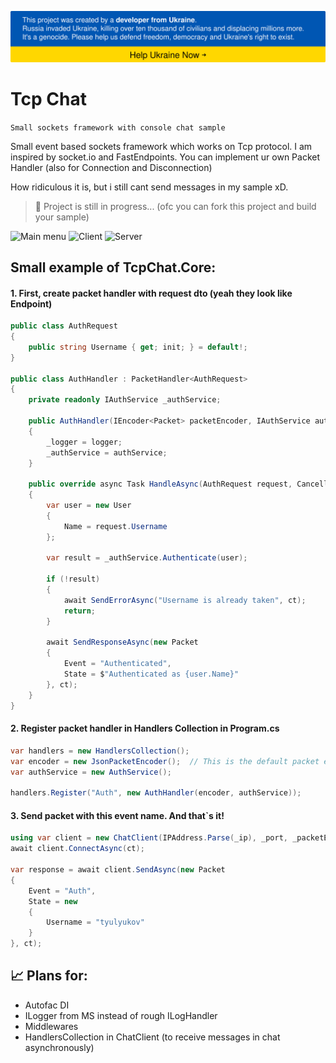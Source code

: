 [![Stand With Ukraine](https://raw.githubusercontent.com/vshymanskyy/StandWithUkraine/main/banner-direct-single.svg)](https://stand-with-ukraine.pp.ua)

# Tcp Chat
`Small sockets framework with console chat sample`

Small event based sockets framework which works on Tcp protocol. I am inspired by socket.io and FastEndpoints. You can implement ur own Packet Handler (also for Connection and Disconnection)

How ridiculous it is, but i still cant send messages in my sample xD.

> 🚧 Project is still in progress... (ofc you can fork this project and build your sample)

![Main menu](https://github.com/tyulyukov/TcpChat/blob/master/docs/assets/1.png)
![Client](https://github.com/tyulyukov/TcpChat/blob/master/docs/assets/2.png)
![Server](https://github.com/tyulyukov/TcpChat/blob/master/docs/assets/3.png)

## Small example of TcpChat.Core:

#### 1. First, create packet handler with request dto (yeah they look like Endpoint)
```csharp
public class AuthRequest
{
    public string Username { get; init; } = default!;
}

public class AuthHandler : PacketHandler<AuthRequest>
{
    private readonly IAuthService _authService;

    public AuthHandler(IEncoder<Packet> packetEncoder, IAuthService authService) : base(packetEncoder)
    {
        _logger = logger;
        _authService = authService;
    }

    public override async Task HandleAsync(AuthRequest request, CancellationToken ct)
    {
        var user = new User
        {
            Name = request.Username
        };

        var result = _authService.Authenticate(user);

        if (!result)
        {
            await SendErrorAsync("Username is already taken", ct);
            return;
        }
        
        await SendResponseAsync(new Packet
        {
            Event = "Authenticated",
            State = $"Authenticated as {user.Name}"
        }, ct);
    }
}
```


#### 2. Register packet handler in Handlers Collection in Program.cs
```csharp
var handlers = new HandlersCollection();
var encoder = new JsonPacketEncoder();  // This is the default packet encoder, you can implement ur own (maybe Xml or smth)
var authService = new AuthService(); 

handlers.Register("Auth", new AuthHandler(encoder, authService));
```

#### 3. Send packet with this event name. And that`s it!
```csharp
using var client = new ChatClient(IPAddress.Parse(_ip), _port, _packetEncoder);
await client.ConnectAsync(ct);

var response = await client.SendAsync(new Packet
{
    Event = "Auth",
    State = new
    {
        Username = "tyulyukov"
    }
}, ct);
```

## 📈 Plans for:
- Autofac DI
- ILogger from MS instead of rough ILogHandler
- Middlewares
- HandlersCollection in ChatClient (to receive messages in chat asynchronously)
